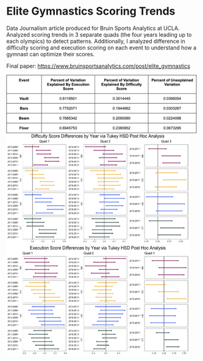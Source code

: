 # Elite Gymnastics Scoring Trends

Data Journalism article produced for Bruin Sports Analytics at UCLA. Analyzed scoring trends in 3 separate quads (the four years leading up to each olympics) to detect patterns. Additionally, I analyzed difference in difficulty scoring and execution scoring on each event to understand how a gymnast can optimize their scores.

Final paper: https://www.bruinsportsanalytics.com/post/elite_gymnastics

<img style="float: left;" src="images/variation.png" width="500">
<img src="images/Difficulty_Comparison.png" width="480" height="290"> <img src="images/Execution_Comparison.png" width="480" height="290"> 



